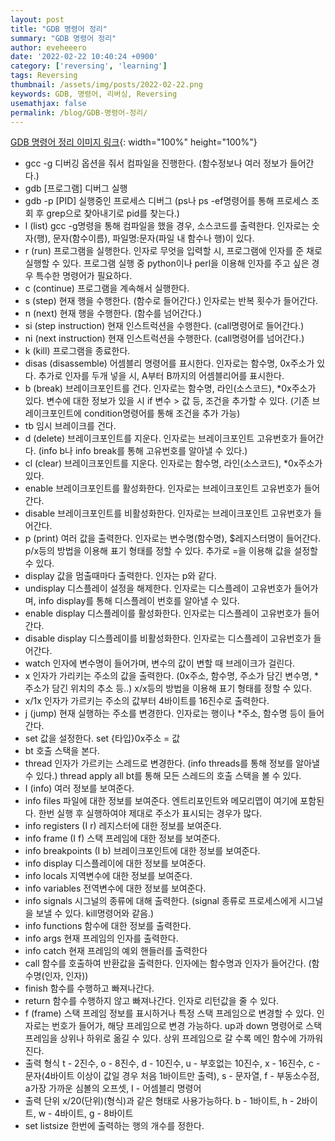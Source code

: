 ```yaml
---
layout: post
title: "GDB 명령어 정리"
summary: "GDB 명령어 정리"
author: eveheeero
date: '2022-02-22 10:40:24 +0900'
category: ['reversing', 'learning']
tags: Reversing
thumbnail: /assets/img/posts/2022-02-22.png
keywords: GDB, 명령어, 리버싱, Reversing
usemathjax: false
permalink: /blog/GDB-명령어-정리/
---
```



[GDB 명령어 정리 이미지 링크](/assets/img/posts/2022-02-22.png){: width="100%" height="100%"}

* gcc -g 디버깅 옵션을 줘서 컴파일을 진행한다. (함수정보나 여러 정보가 들어간다.)
* gdb [프로그램] 디버그 실행
* gdb -p [PID] 실행중인 프로세스 디버그 (ps나 ps -ef명령어를 통해 프로세스 조회 후 grep으로 찾아내기로 pid를 찾는다.)
* l (list) gcc -g명령을 통해 컴파일을 했을 경우, 소스코드를 출력한다. 인자로는 숫자(행), 문자(함수이름), 파일명:문자(파일 내 함수나 행)이 있다.
* r (run) 프로그램을 실행한다. 인자로 무엇을 입력할 시, 프로그램에 인자를 준 채로 실행할 수 있다. 프로그램 실행 중 python이나 perl을 이용해 인자를 주고 싶은 경우 특수한 명령어가 필요하다.
* c (continue) 프로그램을 계속해서 실행한다.
* s (step) 현재 행을 수행한다. (함수로 들어간다.) 인자로는 반복 횟수가 들어간다.
* n (next) 현재 행을 수행한다. (함수를 넘어간다.)
* si (step instruction) 현재 인스트럭션을 수행한다. (call명령어로 들어간다.)
* ni (next instruction) 현재 인스트럭션을 수행한다. (call명령어를 넘어간다.)
* k (kill) 프로그램을 종료한다.
* disas (disassemble) 어셈블리 명령어를 표시한다. 인자로는 함수명, 0x주소가 있다. 추가로 인자를 두개 넣을 시, A부터 B까지의 어셈블리어를 표시한다.
* b (break) 브레이크포인트를 건다. 인자로는 함수명, 라인(소스코드), *0x주소가 있다. 변수에 대한 정보가 있을 시 if 변수 > 값 등, 조건을 추가할 수 있다. (기존 브레이크포인트에 condition명령어를 통해 조건을 추가 가능)
* tb 임시 브레이크를 건다.
* d (delete) 브레이크포인트를 지운다. 인자로는 브레이크포인트 고유번호가 들어간다. (info b나 info break를 통해 고유번호를 알아낼 수 있다.)
* cl (clear) 브레이크포인트를 지운다. 인자로는 함수명, 라인(소스코드), *0x주소가 있다.
* enable 브레이크포인트를 활성화한다. 인자로는 브레이크포인트 고유번호가 들어간다.
* disable 브레이크포인트를 비활성화한다. 인자로는 브레이크포인트 고유번호가 들어간다.
* p (print) 여러 값을 출력한다. 인자로는 변수명(함수명), $레지스터명이 들어간다. p/x등의 방법을 이용해 표기 형태를 정할 수 있다. 추가로 =을 이용해 값을 설정할 수 있다.
* display 값을 멈출때마다 출력한다. 인자는 p와 같다.
* undisplay 디스플레이 설정을 해제한다. 인자로는 디스플레이 고유번호가 들어가며, info display를 통해 디스플레이 번호를 알아낼 수 있다.
* enable display 디스플레이를 활성화한다. 인자로는 디스플레이 고유번호가 들어간다.
* disable display 디스플레이를 비활성화한다. 인자로는 디스플레이 고유번호가 들어간다.
* watch 인자에 변수명이 들어가며, 변수의 값이 변할 때 브레이크가 걸린다.
* x 인자가 가리키는 주소의 값을 출력한다. (0x주소, 함수명, 주소가 담긴 변수명, *주소가 담긴 위치의 추소 등..) x/x등의 방법을 이용해 표기 형태를 정할 수 있다.
* x/1x 인자가 가르키는 주소의 값부터 4바이트를 16진수로 출력한다.
* j (jump) 현재 실행하는 주소를 변경한다. 인자로는 행이나 *주소, 함수명 등이 들어간다.
* set 값을 설정한다. set {타입}0x주소 = 값
* bt 호출 스택을 본다.
* thread 인자가 가르키는 스레드로 변경한다. (info threads를 통해 정보를 알아낼 수 있다.) thread apply all bt를 통해 모든 스레드의 호출 스택을 볼 수 있다.
* I (info) 여러 정보를 보여준다.
* info files 파일에 대한 정보를 보여준다. 엔트리포인트와 메모리맵이 여기에 포함된다. 한번 실행 후 실행하여야 제대로 주소가 표시되는 경우가 많다.
* info registers (I r) 레지스터에 대한 정보를 보여준다.
* info frame (I f) 스택 프레임에 대한 정보를 보여준다.
* info breakpoints (I b) 브레이크포인트에 대한 정보를 보여준다.
* info display 디스플레이에 대한 정보를 보여준다.
* info locals 지역변수에 대한 정보를 보여준다.
* info variables 전역변수에 대한 정보를 보여준다.
* info signals 시그널의 종류에 대해 출력한다. (signal 종류로 프로세스에게 시그널을 보낼 수 있다. kill명령어와 같음.)
* info functions 함수에 대한 정보를 출력한다.
* info args 현재 프레임의 인자를 출력한다.
* info catch 현재 프레임의 예외 핸들러를 출력한다
* call 함수를 호출하여 반환값을 출력한다. 인자에는 함수명과 인자가 들어간다. (함수명(인자, 인자))
* finish 함수를 수행하고 빠져나간다.
* return 함수를 수행하지 않고 빠져나간다. 인자로 리턴값을 줄 수 있다.
* f (frame) 스택 프레임 정보를 표시하거나 특정 스택 프레임으로 변경할 수 있다. 인자로는 번호가 들어가, 해당 프레임으로 변경 가능하다. up과 down 명령어로 스택 프레임을 상위나 하위로 옮길 수 있다. 상위 프레임으로 갈 수록 메인 함수에 가까워진다.
* 출력 형식 t - 2진수, o - 8진수, d - 10진수, u - 부호없는 10진수, x - 16진수, c - 문자(4바이트 이상이 값일 경우 처음 1바이트만 출력), s - 문자열, f - 부동소수점, a가장 가까운 심볼의 오프셋, I - 어셈블리 명령어
* 출력 단위 x/20(단위)(형식)과 같은 형태로 사용가능하다. b - 1바이트, h - 2바이트, w - 4바이트, g - 8바이트
* set listsize 한번에 출력하는 행의 개수를 정한다.
